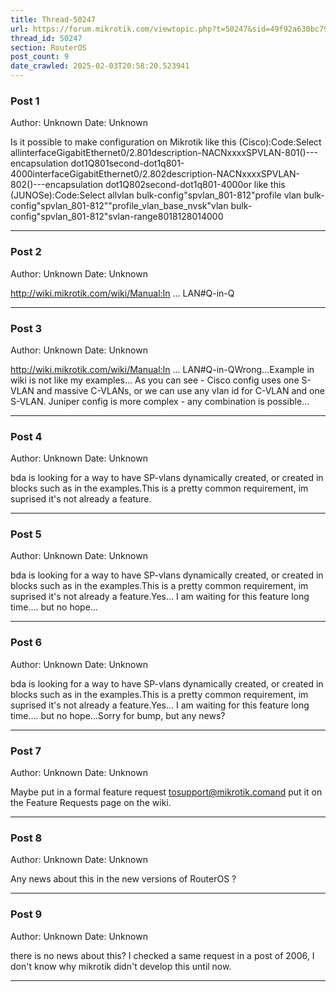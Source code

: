 ```yaml
---
title: Thread-50247
url: https://forum.mikrotik.com/viewtopic.php?t=50247&sid=49f92a630bc7970d8ca50523be880e8f
thread_id: 50247
section: RouterOS
post_count: 9
date_crawled: 2025-02-03T20:58:20.523941
---
```


### Post 1
Author: Unknown
Date: Unknown

Is it possible to make configuration on Mikrotik like this (Cisco):Code:Select allinterfaceGigabitEthernet0/2.801description-NACNxxxxSPVLAN-801()---encapsulation dot1Q801second-dot1q801-4000interfaceGigabitEthernet0/2.802description-NACNxxxxSPVLAN-802()---encapsulation dot1Q802second-dot1q801-4000or like this (JUNOSe):Code:Select allvlan bulk-config"spvlan_801-812"profile vlan bulk-config"spvlan_801-812""profile_vlan_base_nvsk"vlan bulk-config"spvlan_801-812"svlan-range8018128014000

---
### Post 2
Author: Unknown
Date: Unknown

http://wiki.mikrotik.com/wiki/Manual:In ... LAN#Q-in-Q

---
### Post 3
Author: Unknown
Date: Unknown

http://wiki.mikrotik.com/wiki/Manual:In ... LAN#Q-in-QWrong...Example in wiki is not like my examples... As you can see - Cisco config uses one S-VLAN and massive C-VLANs, or we can use any vlan id for C-VLAN and one S-VLAN. Juniper config is more complex - any combination is possible...

---
### Post 4
Author: Unknown
Date: Unknown

bda is looking for a way to have SP-vlans dynamically created, or created in blocks such as in the examples.This is a pretty common requirement, im suprised it's not already a feature.

---
### Post 5
Author: Unknown
Date: Unknown

bda is looking for a way to have SP-vlans dynamically created, or created in blocks such as in the examples.This is a pretty common requirement, im suprised it's not already a feature.Yes... I am waiting for this feature long time.... but no hope...

---
### Post 6
Author: Unknown
Date: Unknown

bda is looking for a way to have SP-vlans dynamically created, or created in blocks such as in the examples.This is a pretty common requirement, im suprised it's not already a feature.Yes... I am waiting for this feature long time.... but no hope...Sorry for bump, but any news?

---
### Post 7
Author: Unknown
Date: Unknown

Maybe put in a formal feature request tosupport@mikrotik.comand put it on the Feature Requests page on the wiki.

---
### Post 8
Author: Unknown
Date: Unknown

Any news about this in the new versions of RouterOS ?

---
### Post 9
Author: Unknown
Date: Unknown

there is no news about this? I checked a same request in a post of 2006, I don't know why mikrotik didn't develop this until now.

---
